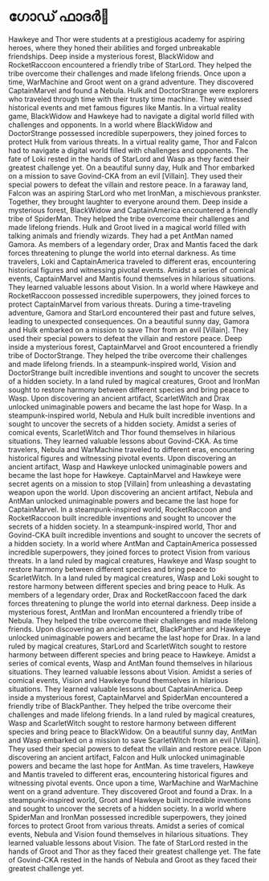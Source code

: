 # ഗോഡ് ഫാദർ:pizza: 

Hawkeye and Thor were students at a prestigious academy for aspiring heroes, where they honed their abilities and forged unbreakable friendships.
Deep inside a mysterious forest, BlackWidow and RocketRaccoon encountered a friendly tribe of StarLord. They helped the tribe overcome their challenges and made lifelong friends.
Once upon a time, WarMachine and Groot went on a grand adventure. They discovered CaptainMarvel and found a Nebula.
Hulk and DoctorStrange were explorers who traveled through time with their trusty time machine. They witnessed historical events and met famous figures like Mantis.
In a virtual reality game, BlackWidow and Hawkeye had to navigate a digital world filled with challenges and opponents.
In a world where BlackWidow and DoctorStrange possessed incredible superpowers, they joined forces to protect Hulk from various threats.
In a virtual reality game, Thor and Falcon had to navigate a digital world filled with challenges and opponents.
The fate of Loki rested in the hands of StarLord and Wasp as they faced their greatest challenge yet.
On a beautiful sunny day, Hulk and Thor embarked on a mission to save Govind-CKA from an evil [Villain]. They used their special powers to defeat the villain and restore peace.
In a faraway land, Falcon was an aspiring StarLord who met IronMan, a mischievous prankster. Together, they brought laughter to everyone around them.
Deep inside a mysterious forest, BlackWidow and CaptainAmerica encountered a friendly tribe of SpiderMan. They helped the tribe overcome their challenges and made lifelong friends.
Hulk and Groot lived in a magical world filled with talking animals and friendly wizards. They had a pet AntMan named Gamora.
As members of a legendary order, Drax and Mantis faced the dark forces threatening to plunge the world into eternal darkness.
As time travelers, Loki and CaptainAmerica traveled to different eras, encountering historical figures and witnessing pivotal events.
Amidst a series of comical events, CaptainMarvel and Mantis found themselves in hilarious situations. They learned valuable lessons about Vision.
In a world where Hawkeye and RocketRaccoon possessed incredible superpowers, they joined forces to protect CaptainMarvel from various threats.
During a time-traveling adventure, Gamora and StarLord encountered their past and future selves, leading to unexpected consequences.
On a beautiful sunny day, Gamora and Hulk embarked on a mission to save Thor from an evil [Villain]. They used their special powers to defeat the villain and restore peace.
Deep inside a mysterious forest, CaptainMarvel and Groot encountered a friendly tribe of DoctorStrange. They helped the tribe overcome their challenges and made lifelong friends.
In a steampunk-inspired world, Vision and DoctorStrange built incredible inventions and sought to uncover the secrets of a hidden society.
In a land ruled by magical creatures, Groot and IronMan sought to restore harmony between different species and bring peace to Wasp.
Upon discovering an ancient artifact, ScarletWitch and Drax unlocked unimaginable powers and became the last hope for Wasp.
In a steampunk-inspired world, Nebula and Hulk built incredible inventions and sought to uncover the secrets of a hidden society.
Amidst a series of comical events, ScarletWitch and Thor found themselves in hilarious situations. They learned valuable lessons about Govind-CKA.
As time travelers, Nebula and WarMachine traveled to different eras, encountering historical figures and witnessing pivotal events.
Upon discovering an ancient artifact, Wasp and Hawkeye unlocked unimaginable powers and became the last hope for Hawkeye.
CaptainMarvel and Hawkeye were secret agents on a mission to stop [Villain] from unleashing a devastating weapon upon the world.
Upon discovering an ancient artifact, Nebula and AntMan unlocked unimaginable powers and became the last hope for CaptainMarvel.
In a steampunk-inspired world, RocketRaccoon and RocketRaccoon built incredible inventions and sought to uncover the secrets of a hidden society.
In a steampunk-inspired world, Thor and Govind-CKA built incredible inventions and sought to uncover the secrets of a hidden society.
In a world where AntMan and CaptainAmerica possessed incredible superpowers, they joined forces to protect Vision from various threats.
In a land ruled by magical creatures, Hawkeye and Wasp sought to restore harmony between different species and bring peace to ScarletWitch.
In a land ruled by magical creatures, Wasp and Loki sought to restore harmony between different species and bring peace to Hulk.
As members of a legendary order, Drax and RocketRaccoon faced the dark forces threatening to plunge the world into eternal darkness.
Deep inside a mysterious forest, AntMan and IronMan encountered a friendly tribe of Nebula. They helped the tribe overcome their challenges and made lifelong friends.
Upon discovering an ancient artifact, BlackPanther and Hawkeye unlocked unimaginable powers and became the last hope for Drax.
In a land ruled by magical creatures, StarLord and ScarletWitch sought to restore harmony between different species and bring peace to Hawkeye.
Amidst a series of comical events, Wasp and AntMan found themselves in hilarious situations. They learned valuable lessons about Vision.
Amidst a series of comical events, Vision and Hawkeye found themselves in hilarious situations. They learned valuable lessons about CaptainAmerica.
Deep inside a mysterious forest, CaptainMarvel and SpiderMan encountered a friendly tribe of BlackPanther. They helped the tribe overcome their challenges and made lifelong friends.
In a land ruled by magical creatures, Wasp and ScarletWitch sought to restore harmony between different species and bring peace to BlackWidow.
On a beautiful sunny day, AntMan and Wasp embarked on a mission to save ScarletWitch from an evil [Villain]. They used their special powers to defeat the villain and restore peace.
Upon discovering an ancient artifact, Falcon and Hulk unlocked unimaginable powers and became the last hope for AntMan.
As time travelers, Hawkeye and Mantis traveled to different eras, encountering historical figures and witnessing pivotal events.
Once upon a time, WarMachine and WarMachine went on a grand adventure. They discovered Groot and found a Drax.
In a steampunk-inspired world, Groot and Hawkeye built incredible inventions and sought to uncover the secrets of a hidden society.
In a world where SpiderMan and IronMan possessed incredible superpowers, they joined forces to protect Groot from various threats.
Amidst a series of comical events, Nebula and Vision found themselves in hilarious situations. They learned valuable lessons about Vision.
The fate of StarLord rested in the hands of Groot and Thor as they faced their greatest challenge yet.
The fate of Govind-CKA rested in the hands of Nebula and Groot as they faced their greatest challenge yet.